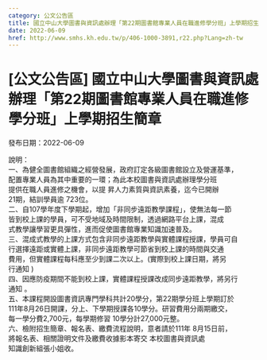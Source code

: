 ```yaml
---
category: 公文公告區
title: 國立中山大學圖書與資訊處辦理「第22期圖書館專業人員在職進修學分班」上學期招生簡章
date: 2022-06-09
href: http://www.smhs.kh.edu.tw/p/406-1000-3891,r22.php?Lang=zh-tw
---
```


# [公文公告區] 國立中山大學圖書與資訊處辦理「第22期圖書館專業人員在職進修學分班」上學期招生簡章

發布日期：2022-06-09

說明：  
一、為健全圖書館組織之經營發展，政府訂定各級圖書館設立及營運基準，  
配置專業人員為其中重要的一環；為此本校圖書與資訊處辦理學分班  
提供在職人員進修之機會，以提 昇人力素質與資訊素養，迄今已開辦  
21期，結訓學員逾 723位。  
二、自107學年度下學期起，增加「非同步遠距教學課程」，使無法每一節  
皆到校上課的學員，可不受地域及時間限制，透過網路平台上課，混成  
式教學讓學習更具彈性，進而促使圖書館專業知識加速普及。  
三、混成式教學的上課方式包含非同步遠距教學與實體課程授課，學員可自  
行選擇遠距或實體上課，非同步遠距教學可節省到校上課的時間與交通  
費用，但實體課程每科應至少到課二次以上。(實際到校上課日期，將另  
行通知 )  
四、因應防疫期間不能到校上課，實體課程授課改成同步遠距教學，將另行  
通知 。  
五、本課程開設圖書資訊專門學科共計20學分，第22期學分班上學期訂於  
111年8月26日開課，分上、下學期授課各10學分。研習費用分兩期繳交，  
每一學分費2,700元，每學期修習 10學分計27,000元整。  
六、檢附招生簡章、報名表、繳費流程說明，意者請於111年 8月15日前，  
將報名表、相關證明文件及繳費收據影本寄交 本校圖書與資訊處  
知識創新組張小姐收。

